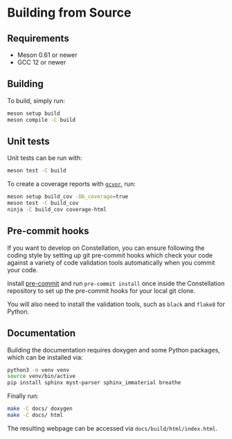 # Building from Source

## Requirements

- Meson 0.61 or newer
- GCC 12 or newer

## Building

To build, simply run:

```sh
meson setup build
meson compile -C build
```

## Unit tests

Unit tests can be run with:

```sh
meson test -C build
```

To create a coverage reports with [`gcvor`](https://gcovr.com), run:

```sh
meson setup build_cov -Db_coverage=true
meson test -C build_cov
ninja -C build_cov coverage-html
```

## Pre-commit hooks

If you want to develop on Constellation, you can ensure following the coding style by setting up git pre-commit hooks which check your code against a variety of code validation tools automatically when you commit your code.

Install [pre-commit](https://pre-commit.com) and run `pre-commit install` once inside the Constellation repository to set up the pre-commit hooks for your local git clone.

You will also need to install the validation tools, such as `black` and `flake8` for Python.

## Documentation

Building the documentation requires doxygen and some Python packages, which can be installed via:

```sh
python3 -m venv venv
source venv/bin/active
pip install sphinx myst-parser sphinx_immaterial breathe
```

Finally run:

```sh
make -C docs/ doxygen
make -C docs/ html
```

The resulting webpage can be accessed via `docs/build/html/index.html`.

